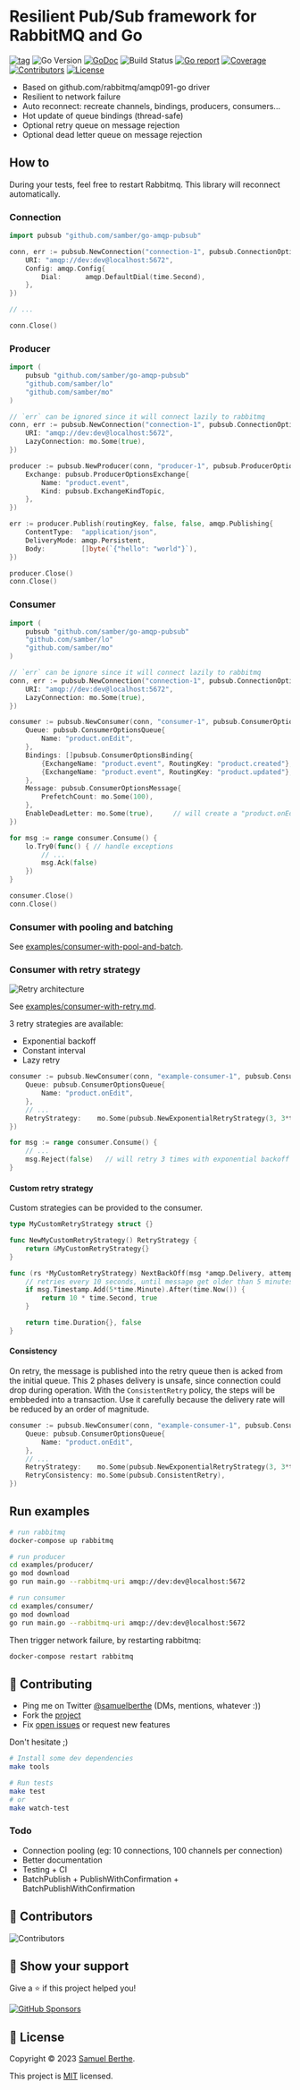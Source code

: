 # Resilient Pub/Sub framework for RabbitMQ and Go

[![tag](https://img.shields.io/github/tag/samber/go-amqp-pubsub.svg)](https://github.com/samber/go-amqp-pubsub/releases)
![Go Version](https://img.shields.io/badge/Go-%3E%3D%201.20.3-%23007d9c)
[![GoDoc](https://godoc.org/github.com/samber/go-amqp-pubsub?status.svg)](https://pkg.go.dev/github.com/samber/go-amqp-pubsub)
![Build Status](https://github.com/samber/go-amqp-pubsub/actions/workflows/test.yml/badge.svg)
[![Go report](https://goreportcard.com/badge/github.com/samber/go-amqp-pubsub)](https://goreportcard.com/report/github.com/samber/go-amqp-pubsub)
[![Coverage](https://img.shields.io/codecov/c/github/samber/go-amqp-pubsub)](https://codecov.io/gh/samber/go-amqp-pubsub)
[![Contributors](https://img.shields.io/github/contributors/samber/go-amqp-pubsub)](https://github.com/samber/go-amqp-pubsub/graphs/contributors)
[![License](https://img.shields.io/github/license/samber/go-amqp-pubsub)](./LICENSE)

- Based on github.com/rabbitmq/amqp091-go driver
- Resilient to network failure
- Auto reconnect: recreate channels, bindings, producers, consumers...
- Hot update of queue bindings (thread-safe)
- Optional retry queue on message rejection
- Optional dead letter queue on message rejection

## How to

During your tests, feel free to restart Rabbitmq. This library will reconnect automatically.

### Connection

```go
import pubsub "github.com/samber/go-amqp-pubsub"

conn, err := pubsub.NewConnection("connection-1", pubsub.ConnectionOptions{
    URI: "amqp://dev:dev@localhost:5672",
    Config: amqp.Config{
        Dial:      amqp.DefaultDial(time.Second),
    },
})

// ...

conn.Close()
```

### Producer

```go
import (
    pubsub "github.com/samber/go-amqp-pubsub"
    "github.com/samber/lo"
    "github.com/samber/mo"
)

// `err` can be ignored since it will connect lazily to rabbitmq
conn, err := pubsub.NewConnection("connection-1", pubsub.ConnectionOptions{
    URI: "amqp://dev:dev@localhost:5672",
    LazyConnection: mo.Some(true),
})

producer := pubsub.NewProducer(conn, "producer-1", pubsub.ProducerOptions{
    Exchange: pubsub.ProducerOptionsExchange{
        Name: "product.event",
        Kind: pubsub.ExchangeKindTopic,
    },
})

err := producer.Publish(routingKey, false, false, amqp.Publishing{
    ContentType:  "application/json",
    DeliveryMode: amqp.Persistent,
    Body:         []byte(`{"hello": "world"}`),
})

producer.Close()
conn.Close()
```

### Consumer

```go
import (
    pubsub "github.com/samber/go-amqp-pubsub"
    "github.com/samber/lo"
    "github.com/samber/mo"
)

// `err` can be ignore since it will connect lazily to rabbitmq
conn, err := pubsub.NewConnection("connection-1", pubsub.ConnectionOptions{
    URI: "amqp://dev:dev@localhost:5672",
    LazyConnection: mo.Some(true),
})

consumer := pubsub.NewConsumer(conn, "consumer-1", pubsub.ConsumerOptions{
    Queue: pubsub.ConsumerOptionsQueue{
        Name: "product.onEdit",
    },
    Bindings: []pubsub.ConsumerOptionsBinding{
        {ExchangeName: "product.event", RoutingKey: "product.created"},
        {ExchangeName: "product.event", RoutingKey: "product.updated"},
    },
    Message: pubsub.ConsumerOptionsMessage{
        PrefetchCount: mo.Some(100),
    },
    EnableDeadLetter: mo.Some(true),     // will create a "product.onEdit.deadLetter" DL queue
})

for msg := range consumer.Consume() {
    lo.Try0(func() { // handle exceptions
        // ...
        msg.Ack(false)
    })
}

consumer.Close()
conn.Close()
```

### Consumer with pooling and batching

See [examples/consumer-with-pool-and-batch](examples/consumer-with-pool-and-batch/main.go).

### Consumer with retry strategy

![Retry architecture](doc/retry.png)

See [examples/consumer-with-retry.md](examples/consumer-with-retry/main.go).

3 retry strategies are available:

- Exponential backoff
- Constant interval
- Lazy retry

```go
consumer := pubsub.NewConsumer(conn, "example-consumer-1", pubsub.ConsumerOptions{
    Queue: pubsub.ConsumerOptionsQueue{
        Name: "product.onEdit",
    },
    // ...
    RetryStrategy:    mo.Some(pubsub.NewExponentialRetryStrategy(3, 3*time.Second, 2)), // will create a "product.onEdit.retry" queue
})

for msg := range consumer.Consume() {
    // ...
    msg.Reject(false)   // will retry 3 times with exponential backoff
}
```

#### Custom retry strategy

Custom strategies can be provided to the consumer.

```go
type MyCustomRetryStrategy struct {}

func NewMyCustomRetryStrategy() RetryStrategy {
	return &MyCustomRetryStrategy{}
}

func (rs *MyCustomRetryStrategy) NextBackOff(msg *amqp.Delivery, attempts int) (time.Duration, bool) {
    // retries every 10 seconds, until message get older than 5 minutes
    if msg.Timestamp.Add(5*time.Minute).After(time.Now()) {
        return 10 * time.Second, true
    }

    return time.Duration{}, false
}
```

#### Consistency

On retry, the message is published into the retry queue then is acked from the initial queue. This 2 phases delivery is unsafe, since connection could drop during operation. With the `ConsistentRetry` policy, the steps will be embbeded into a transaction. Use it carefully because the delivery rate will be reduced by an order of magnitude.

```go
consumer := pubsub.NewConsumer(conn, "example-consumer-1", pubsub.ConsumerOptions{
    Queue: pubsub.ConsumerOptionsQueue{
        Name: "product.onEdit",
    },
    // ...
    RetryStrategy:    mo.Some(pubsub.NewExponentialRetryStrategy(3, 3*time.Second, 2)),
    RetryConsistency: mo.Some(pubsub.ConsistentRetry),
})
```

## Run examples

```sh
# run rabbitmq
docker-compose up rabbitmq
```

```sh
# run producer
cd examples/producer/
go mod download
go run main.go --rabbitmq-uri amqp://dev:dev@localhost:5672
```

```sh
# run consumer
cd examples/consumer/
go mod download
go run main.go --rabbitmq-uri amqp://dev:dev@localhost:5672
```

Then trigger network failure, by restarting rabbitmq:

```sh
docker-compose restart rabbitmq
```

## 🤝 Contributing

- Ping me on Twitter [@samuelberthe](https://twitter.com/samuelberthe) (DMs, mentions, whatever :))
- Fork the [project](https://github.com/samber/oops)
- Fix [open issues](https://github.com/samber/oops/issues) or request new features

Don't hesitate ;)

```bash
# Install some dev dependencies
make tools

# Run tests
make test
# or
make watch-test
```

### Todo

- Connection pooling (eg: 10 connections, 100 channels per connection)
- Better documentation
- Testing + CI
- BatchPublish + PublishWithConfirmation + BatchPublishWithConfirmation

## 👤 Contributors

![Contributors](https://contrib.rocks/image?repo=samber/oops)

## 💫 Show your support

Give a ⭐️ if this project helped you!

[![GitHub Sponsors](https://img.shields.io/github/sponsors/samber?style=for-the-badge)](https://github.com/sponsors/samber)

## 📝 License

Copyright © 2023 [Samuel Berthe](https://github.com/samber).

This project is [MIT](./LICENSE) licensed.
